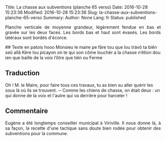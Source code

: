 Title: La chasse aux subventions (planche 65 verso)
Date: 2016-10-28 15:23:36
Modified: 2016-10-28 15:23:36
Slug: la-chasse-aux-subventions-planche-65-verso
Summary: 
Author: None
Lang: fr
Status: published

<p style="text-align:justify;">Planche verticale de moyenne grandeur, légèrement fendue en bas et gravée sur les deux faces. Les bords bas et haut sont évasés. Les bords latéraux sont bordés d'écorce. </p>
<img style="float: left;" alt="" src="{static}/images/planche_65_verso.png">
## Texte en patois
hooo Monsieu le maire pe fâre tou que lou tràvô ta biên seû allâ Kère lou picayon on te qui son côme louchèr a la chasse n’étion dou ien que baille de la voix l’ôtre que tién ou Ferme 

## Traduction
Oh !  M. le Maire, pour faire tous ces travaux, tu as bien su aller quérir les sous là où ils se trouvent.
─    Comme les chiens de chasse, on était deux : un qui donne de la voix et l'autre qui va derrière pour harceler !

## Commentaire
<p style="text-align:justify;">Eugène a été longtemps conseiller municipal à Viriville. Il nous donne là, à sa façon, la recette d'une tactique sans doute bien rodée pour obtenir des subventions pour la commune.</p>


